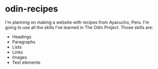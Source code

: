 # odin-recipes
I'm planning on making a website with recipes from Ayacucho, Peru.
I'm going to use all the skills I've learned in The Odin Project.
Those skills are:
- Headings
- Paragraphs
- Lists
- Links
- Images
- Text elements

